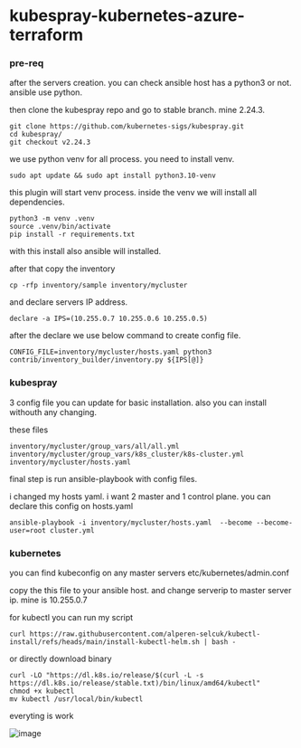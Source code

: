 # kubespray-kubernetes-azure-terraform


### pre-req

after the servers creation. you can check ansible host has a python3 or not. ansible use python. 

then clone the kubespray repo and go to stable branch. mine 2.24.3.

```
git clone https://github.com/kubernetes-sigs/kubespray.git
cd kubespray/
git checkout v2.24.3
```

we use python venv for all process. you need to install venv.

```sudo apt update && sudo apt install python3.10-venv```

this plugin will start venv process. inside the venv we will install all dependencies.

```
python3 -m venv .venv
source .venv/bin/activate
pip install -r requirements.txt
```

with this install also ansible will installed.

after that copy the inventory

```cp -rfp inventory/sample inventory/mycluster```

and declare servers IP address.

```declare -a IPS=(10.255.0.7 10.255.0.6 10.255.0.5)```

after the declare we use below command to create config file.

```CONFIG_FILE=inventory/mycluster/hosts.yaml python3 contrib/inventory_builder/inventory.py ${IPS[@]}```

### kubespray 

3 config file you can update for basic installation. also you can install withouth any changing. 

these files 

```
inventory/mycluster/group_vars/all/all.yml
inventory/mycluster/group_vars/k8s_cluster/k8s-cluster.yml
inventory/mycluster/hosts.yaml
```

final step is run ansible-playbook with config files.

i changed my hosts yaml. i want 2 master and 1 control plane. you can declare this config on hosts.yaml

```
ansible-playbook -i inventory/mycluster/hosts.yaml  --become --become-user=root cluster.yml
```

### kubernetes

you can find kubeconfig on any master servers etc/kubernetes/admin.conf 

copy the this file to your ansible host. and change serverip to master server ip. mine is 10.255.0.7 

for kubectl you can run my script

```curl https://raw.githubusercontent.com/alperen-selcuk/kubectl-install/refs/heads/main/install-kubectl-helm.sh | bash -```

or directly download binary 

```
curl -LO "https://dl.k8s.io/release/$(curl -L -s https://dl.k8s.io/release/stable.txt)/bin/linux/amd64/kubectl"
chmod +x kubectl
mv kubectl /usr/local/bin/kubectl
```

everyting is work


![image](https://github.com/user-attachments/assets/c52d66e5-ba06-4e9a-a39a-9822f44ee817)


